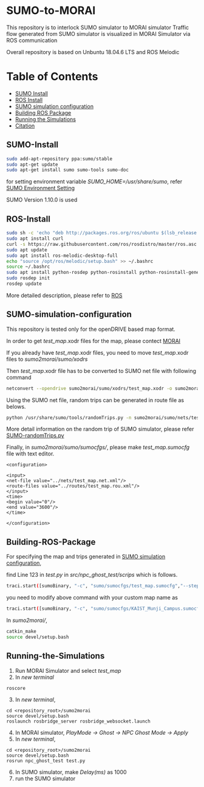 # SUMO-to-MORAI

This repository is to interlock SUMO simulator to MORAI simulator
Traffic flow generated from SUMO simulator is visualized in MORAI Simulator via ROS communication

Overall repository is based on Unbuntu 18.04.6 LTS and ROS Melodic

Table of Contents
=================
  * [SUMO Install](#SUMO-install)
  * [ROS Install](#ROS-install)
  * [SUMO simulation configuration](#SUMO-simulation-configuration)
  * [Building ROS Package](#Building-ROS-Package)
  * [Running the Simulations](#Running-the-Simulations)
  * [Citation](#citation)



## SUMO-Install
```sh
sudo add-apt-repository ppa:sumo/stable
sudo apt-get update
sudo apt-get install sumo sumo-tools sumo-doc
```

for setting environment variable *SUMO_HOME=/usr/share/sumo*, refer [SUMO Environment Setting](https://sumo.dlr.de/docs/Basics/Basic_Computer_Skills.html)

SUMO Version 1.10.0 is used

## ROS-Install
```sh
sudo sh -c 'echo "deb http://packages.ros.org/ros/ubuntu $(lsb_release -sc) main" > /etc/apt/sources.list.d/ros-latest.list'
sudo apt install curl
curl -s https://raw.githubusercontent.com/ros/rosdistro/master/ros.asc | sudo apt-key add -
sudo apt update
sudo apt install ros-melodic-desktop-full
echo "source /opt/ros/melodic/setup.bash" >> ~/.bashrc
source ~/.bashrc
sudo apt install python-rosdep python-rosinstall python-rosinstall-generator python-wstool build-essential
sudo rosdep init
rosdep update
```

More detailed description, please refer to [ROS](http://wiki.ros.org/melodic/Installation/Ubuntu)

## SUMO-simulation-configuration
This repository is tested only for the openDRIVE based map format.

In order to get *test_map*.xodr files for the map, please contect [MORAI](https://www.morai.ai/)

If you already have *test_map*.xodr files, you need to move *test_map*.xodr files to *sumo2morai/sumo/xodrs*


Then *test_map*.xodr file has to be converted to SUMO net file with following command

```sh
netconvert --opendrive sumo2morai/sumo/xodrs/test_map.xodr -o sumo2morai/sumo/nets/test_map.net.xml
```

Using the SUMO net file, random trips can be generated in route file as belows.

```sh
python /usr/share/sumo/tools/randomTrips.py -n sumo2morai/sumo/nets/test_map.net.xml -e 3600 -r sumo2morai/sumo/routes/test_map.rou.xml
```
More detail information on the random trip of SUMO simulator, please refer [SUMO-randomTrips.py](https://sumo.dlr.de/docs/Tools/Trip.html#randomtripspy)

Finally, in *sumo2morai/sumo/sumocfgs/*, please make *test_map.sumocfg* file with text editor.

```
<configuration>

<input>
<net-file value="../nets/test_map.net.xml"/>
<route-files value="../routes/test_map.rou.xml"/>
</input>
<time>
<begin value="0"/>
<end value="3600"/>
</time>

</configuration>
```

## Building-ROS-Package
For specifying the map and trips generated in [SUMO simulation configuration](#SUMO-simulation-configuration), 

find Line 123 in *test.py* in *src/npc_ghost_test/scrips* which is follows.

```sh
traci.start([sumoBinary, "-c", "sumo/sumocfgs/test_map.sumocfg","--step-length", "0.01"])
```

you need to modify above command with your custom map name as

```sh
traci.start([sumoBinary, "-c", "sumo/sumocfgs/KAIST_Munji_Campus.sumocfg","--step-length", "0.01"])
```


In *sumo2morai/*, 
```sh
catkin_make
source devel/setup.bash
```

## Running-the-Simulations
1. Run MORAI Simulator and select *test_map*
2. In *new terminal*
```
roscore
```
3. In *new terminal*,
```
cd <repository_root>/sumo2morai
source devel/setup.bash
roslaunch rosbridge_server rosbridge_websocket.launch
```
4. In MORAI simulator, *PlayMode -> Ghost -> NPC Ghost Mode -> Apply*
5. In *new terminal*,
```
cd <repository_root>/sumo2morai
source devel/setup.bash
rosrun npc_ghost_test test.py
```
6. In SUMO simulator, make *Delay(ms)* as 1000
7. run the SUMO simulator
